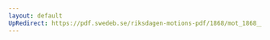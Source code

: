 ```yaml
---
layout: default
UpRedirect: https://pdf.swedeb.se/riksdagen-motions-pdf/1868/mot_1868__ak__00116.pdf
---
```

